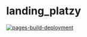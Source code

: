 # landing_platzy

[![pages-build-deployment](https://github.com/ricardo1470/Landing/actions/workflows/pages/pages-build-deployment/badge.svg)](https://github.com/ricardo1470/Landing/actions/workflows/pages/pages-build-deployment)